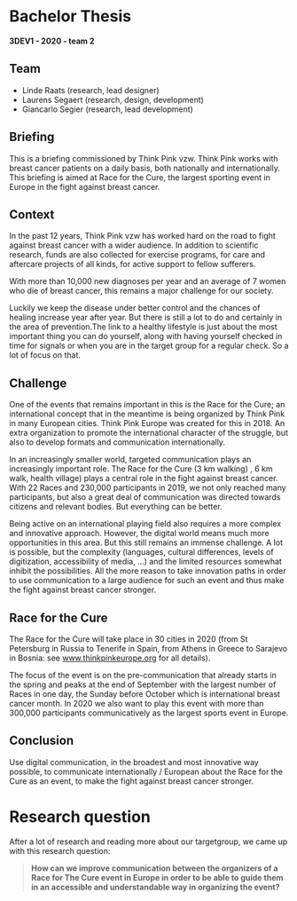 # Bachelor Thesis
**3DEV1 - 2020 - team 2**

## Team
* Linde Raats (research, lead designer)
* Laurens Segaert (research, design, development)
* Giancarlo Segier (research, lead development)

## Briefing
This is a briefing commissioned by Think Pink vzw. Think Pink works with breast cancer patients on a daily basis, both nationally and internationally. This briefing is aimed at Race for the Cure, the largest sporting event in Europe in the fight against breast cancer.

## Context
In the past 12 years, Think Pink vzw has worked hard on the road to fight against breast cancer with a wider audience. In addition to scientific research, funds are also collected for exercise programs, for care and aftercare projects of all kinds, for active support to fellow sufferers.

With more than 10,000 new diagnoses per year and an average of 7 women who die of breast cancer, this remains a major challenge for our society. 

Luckily we keep the disease under better control and the chances of healing increase year after year. But there is still a lot to do and certainly in the area of prevention.The link to a healthy lifestyle is just about the most important thing you can do yourself, along with having yourself checked in time for signals or when you are in the target group for a regular check. So a lot of focus on that.

## Challenge
One of the events that remains important in this is the Race for the Cure; an international concept that in the meantime is being organized by Think Pink in many European cities. Think Pink Europe was created for this in 2018. An extra organization to promote the international character of the struggle, but also to develop formats and communication internationally. 

In an increasingly smaller world, targeted communication plays an increasingly important role. The Race for the Cure (3 km walking) , 6 km walk, health village) plays a central role in the fight against breast cancer. With 22 Races and 230,000 participants in 2019, we not only reached many participants, but also a great deal of communication was directed towards citizens and relevant bodies. But everything can be better. 

Being active on an international playing field also requires a more complex and innovative approach. However, the digital world means much more opportunities in this area. But this still remains an immense challenge. A lot is possible, but the complexity (languages, cultural differences, levels of digitization, accessibility of media, ...) and the limited resources somewhat inhibit the possibilities. All the more reason to take innovation paths in order to use communication to a large audience for such an event and thus make the fight against breast cancer stronger.

## Race for the Cure
The Race for the Cure will take place in 30 cities in 2020 (from St Petersburg in Russia to Tenerife in Spain, from Athens in Greece to Sarajevo in Bosnia: see www.thinkpinkeurope.org for all details).

The focus of the event is on the pre-communication that already starts in the spring and peaks at the end of September with the largest number of Races in one day, the Sunday before October which is international breast cancer month. In 2020 we also want to play this event with more than 300,000 participants communicatively as the largest sports event in Europe.

## Conclusion
Use digital communication, in the broadest and most innovative way possible, to communicate internationally / European about the Race for the Cure as an event, to make the fight against breast cancer stronger.

# Research question

After a lot of research and reading more about our targetgroup, we came up with this research question:


> **How can we improve communication between the organizers of a Race for The Cure event in Europe in order to be able to guide them in an accessible and understandable way in organizing the event?**
